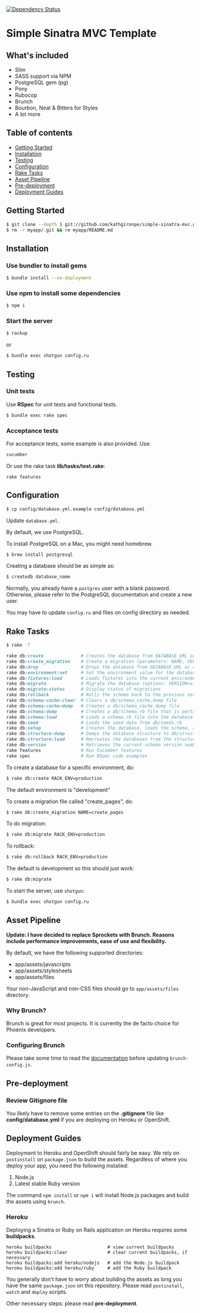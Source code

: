 [![Dependency Status](https://gemnasium.com/katgironpe/simple-sinatra-mvc.svg)](https://gemnasium.com/katgironpe/simple-sinatra-mvc)

# Simple Sinatra MVC Template

## What's included

* Slim
* SASS support via NPM
* PostgreSQL gem (pg)
* Pony
* Rubocop
* Brunch
* Bourbon, Neat & Bitters for Styles
* A lot more

## Table of contents

* [Getting Started](#getting-started)
* [Installation](#installation)
* [Testing](#testing)
* [Configuration](#configuration)
* [Rake Tasks](#rake-tasks)
* [Asset Pipeline](#asset-pipeline)
* [Pre-deployment](#pre-deployment)
* [Deployment Guides](#deployment-guides)


## Getting Started

``` bash
$ git clone --depth 1 git://github.com/kathgironpe/simple-sinatra-mvc.git myapp
$ rm -r myapp/.git && rm myapp/README.md
```

## Installation

### Use bundler to install gems

``` bash
$ bundle install --no-deployment
```

### Use npm to install some dependencies

```bash
$ npm i
```

### Start the server

``` bash
$ rackup
```

or

``` bash
$ bundle exec shotgun config.ru
```

## Testing

### Unit tests

Use **RSpec** for unit tests and functional tests.

``` bash
$ bundle exec rake spec
```

### Acceptance tests

For acceptance tests, some example is also provided. Use:

```bash
cucumber
```

Or use the rake task **lib/tasks/test.rake**:

```
rake features
```

## Configuration

``` bash
$ cp config/database.yml.example config/database.yml
```

Update `database.yml`.


By default, we use PostgreSQL.

To install PostgreSQL on a Mac, you might need homebrew.

```bash
$ brew install postgresql
```

Creating a database should be as simple as:

```bash
$ createdb database_name
```

Normally, you already have a `postgres` user with a blank password. Otherwise, please refer to the PostgreSQL documentation and create a new user.

You may have to update `config.ru` and files on config directory as needed.

## Rake Tasks

``` bash
$ rake -T
```

```ruby
rake db:create              # Creates the database from DATABASE_URL or config/database.yml for the current RAILS_ENV (use db:create:all to create all databases in the config). Without R...
rake db:create_migration    # Create a migration (parameters: NAME, VERSION)
rake db:drop                # Drops the database from DATABASE_URL or config/database.yml for the current RAILS_ENV (use db:drop:all to drop all databases in the config). Without RAILS_E...
rake db:environment:set     # Set the environment value for the database
rake db:fixtures:load       # Loads fixtures into the current environment's database
rake db:migrate             # Migrate the database (options: VERSION=x, VERBOSE=false, SCOPE=blog)
rake db:migrate:status      # Display status of migrations
rake db:rollback            # Rolls the schema back to the previous version (specify steps w/ STEP=n)
rake db:schema:cache:clear  # Clears a db/schema_cache.dump file
rake db:schema:cache:dump   # Creates a db/schema_cache.dump file
rake db:schema:dump         # Creates a db/schema.rb file that is portable against any DB supported by Active Record
rake db:schema:load         # Loads a schema.rb file into the database
rake db:seed                # Loads the seed data from db/seeds.rb
rake db:setup               # Creates the database, loads the schema, and initializes with the seed data (use db:reset to also drop the database first)
rake db:structure:dump      # Dumps the database structure to db/structure.sql
rake db:structure:load      # Recreates the databases from the structure.sql file
rake db:version             # Retrieves the current schema version number
rake features               # Run Cucumber features
rake spec                   # Run RSpec code examples
```

To create a database for a specific environment, do:

``` bash
$ rake db:create RACK_ENV=production
```

The default environment is "development"

To create a migration file called "create_pages", do:

``` bash
$ rake db:create_migration NAME=create_pages
```

To do migration:

``` bash
$ rake db:migrate RACK_ENV=production
```

To rollback:

``` bash
$ rake db:rollback RACK_ENV=production
```

The default is development so this should just work:

``` bash
$ rake db:migrate
```

To start the server, use `shotgun`:

```bash
$ bundle exec shotgun config.ru
```

## Asset Pipeline

**Update: I have decided to replace Sprockets with Brunch. Reasons include performance improvements, ease of use and flexibility.**

By default, we have the following supported directories:

* app/assets/javascripts
* app/assets/stylesheets
* app/assets/files

Your non-JavaScript and non-CSS files should go to `app/assets/files` directory.


### Why Brunch?

Brunch is great for most projects. It is currently the de facto choice for Phoenix developers.

### Configuring Brunch

Please take some time to read the [documentation](http://brunch.io/#documentation) before updating `brunch-config.js`.

## Pre-deployment

### Review Gitignore file

You likely have to remove some entries on the **.gitignore** file like **config/database.yml** if you are deploying on Heroku or OpenShift.

## Deployment Guides

Deployment to Heroku and OpenShift should fairly be easy. We rely on `postinstall` on `package.json` to build the assets. Regardless of where you deploy your app, you need the following installed:

1. Node.js
2. Latest stable Ruby version

The command `npm install` or `npm i` will install Node.js packages and build the assets using `brunch`.

### Heroku

Deploying a Sinatra or Ruby on Rails application on Heroku requires some **buildpacks**.

```
heroku buildpacks                     # view current buildpacks
heroku buildpacks:clear               # clear current buildpacks, if necessary
heroku buildpacks:add heroku/nodejs   # add the Node.js buildpack
heroku buildpacks:add heroku/ruby     # add the Ruby buildpack
```

You generally don't have to worry about building the assets as long you have the same `package.json` on this repository. 
Please read `postinstall`, `watch` and `deploy` scripts.

Other necessary steps: please read **pre-deployment**.
